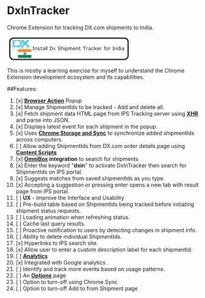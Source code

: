 DxInTracker
===========

Chrome Extension for tracking DX.com shipments to India.

<a href="https://chrome.google.com/webstore/detail/dx-shipment-tracker-for-i/kcdlapnkooffcjoamidhdbbcepoibbdj" target="_blank">
<img src="https://raw.githubusercontent.com/nirmaljpatel/DxInTracker/master/other_assets/Install%20Button.png" alt="Install button for DX Shipment Tracker for India">
</a>

This is mostly a learning exercise for myself to understand the Chrome Extension development ecosystem and its capabilities.

##Features:
1. [x] [**Browser Action**](https://developer.chrome.com/extensions/browserAction) Popup
  1. [x] Manage ShipmentIds to be tracked - Add and delete all.
  2. [x] Fetch shipment data HTML page from IPS Tracking server using [**XHR**](https://developer.chrome.com/extensions/xhr) and parse into JSON.
  3. [x] Displays latest event for each shipment in the popup.
2. [x] Uses [**Chrome Storage and Sync**](https://developer.chrome.com/extensions/storage) to synchronize added shipmentIds across computers.
3. [ ] Allow adding ShipmentIds from DX.com order details page using [**Content Scripts**](https://developer.chrome.com/extensions/content_scripts)
4. [x] **[OmniBox](https://developer.chrome.com/extensions/omnibox) integration** to search for shipments
  1. [x] Enter the keyword "**dxin**" to activate DxInTracker then search for ShipmentIds on IPS portal.
  2. [x] Suggests matches from saved shipmentIds as you type.
  3. [x] Accepting a suggestion or pressing enter opens a new tab with result page from IPS portal.
5. [ ] **UX** - Improve the Interface and Usability
  1. [ ] Pre-build table based on ShipmentIds being tracked before initiating shipment status requests.
  2. [ ] Loading animation when refreshing status.
  3. [ ] Cache last query results.
  4. [ ] Proactive notification to users by detecting changes in shipment info.
  5. [ ] Ability to delete individual ShipmentIds.
  6. [x] Hyperlinks to IPS search site.
  7. [x] Allow user to enter a custom description label for each shipmentId.
6. [ ] [**Analytics**](https://developer.chrome.com/apps/analytics)
  1. [x] Integrated with Google analytics .
  2. [ ] Identify and track more events based on usage patterns.
7. [ ] An [**Options**](https://developer.chrome.com/extensions/options) page
  1. [ ] Option to turn-off using Chrome Sync
  2. [ ] Option to turn-off Add to from Shipment page


